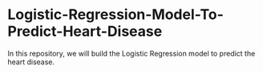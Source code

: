 # Logistic-Regression-Model-To-Predict-Heart-Disease
In this repository, we will build the Logistic Regression model to predict the heart disease.
